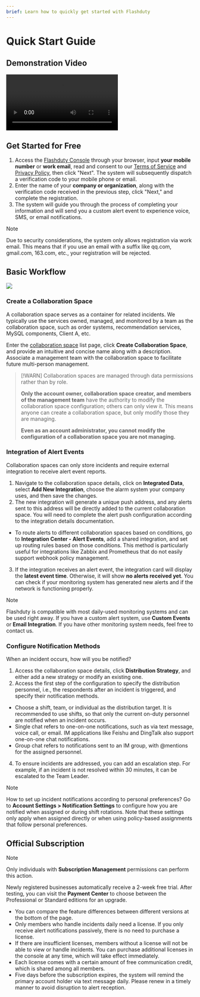 ```yaml
---
brief: Learn how to quickly get started with Flashduty
---
```


# Quick Start Guide

## Demonstration Video

<video controls src="https://fcdoc.github.io/img/demo.mp4"></video>

## Get Started for Free

1. Access the [Flashduty Console](https://console.flashcat.cloud/) through your browser, input **your mobile number** or **work email**, read and consent to our [Terms of Service](/security_terms/user_aggrement) and [Privacy Policy](/security_terms/privacy_policy), then click "Next". The system will subsequently dispatch a verification code to your mobile phone or email.
2. Enter the name of your **company or organization**, along with the verification code received in the previous step, click "Next," and complete the registration.
3. The system will guide you through the process of completing your information and will send you a custom alert event to experience voice, SMS, or email notifications.

> [!NOTE]
> Due to security considerations, the system only allows registration via work email. This means that if you use an email with a suffix like qq.com, gmail.com, 163.com, etc., your registration will be rejected.

## Basic Workflow

![](https://fcdoc.github.io/img/ou5ipHtxUCsHg62yRMA8mRHHPtwemssZ5PAlcsAG2MY.avif)

### Create a Collaboration Space

A collaboration space serves as a container for related incidents. We typically use the services owned, managed, and monitored by a team as the collaboration space, such as order systems, recommendation services, MySQL components, Client A, etc.

Enter the [collaboration space](https://console.flashcat.cloud/channel) list page, click **Create Collaboration Space**, and provide an intuitive and concise name along with a description. Associate a management team with the collaboration space to facilitate future multi-person management.

> [!WARN]
> Collaboration spaces are managed through data permissions rather than by role.
>
> **Only the account owner, collaboration space creator, and members of the management team** have the authority to modify the collaboration space configuration; others can only view it. This means anyone can create a collaboration space, but only modify those they are managing.
>
> **Even as an account administrator, you cannot modify the configuration of a collaboration space you are not managing.**

### Integration of Alert Events

Collaboration spaces can only store incidents and require external integration to receive alert event reports.

1. Navigate to the collaboration space details, click on **Integrated Data**, select **Add New Integration**, choose the alarm system your company uses, and then save the changes.
2. The new integration will generate a unique push address, and any alerts sent to this address will be directly added to the current collaboration space. You will need to complete the alert push configuration according to the integration details documentation.

- To route alerts to different collaboration spaces based on conditions, go to **Integration Center - Alert Events**, add a shared integration, and set up routing rules based on those conditions. This method is particularly useful for integrations like Zabbix and Prometheus that do not easily support webhook policy management.

3. If the integration receives an alert event, the integration card will display the **latest event time**. Otherwise, it will show **no alerts received yet**. You can check if your monitoring system has generated new alerts and if the network is functioning properly.

> [!NOTE]
> Flashduty is compatible with most daily-used monitoring systems and can be used right away. If you have a custom alert system, use **Custom Events** or **Email Integration**. If you have other monitoring system needs, feel free to contact us.

### Configure Notification Methods

When an incident occurs, how will you be notified?

1. Access the collaboration space details, click **Distribution Strategy**, and either add a new strategy or modify an existing one.
2. Access the first step of the configuration to specify the distribution personnel, i.e., the respondents after an incident is triggered, and specify their notification methods.
- Choose a shift, team, or individual as the distribution target. It is recommended to use shifts, so that only the current on-duty personnel are notified when an incident occurs.
- Single chat refers to one-on-one notifications, such as via text message, voice call, or email. IM applications like Feishu and DingTalk also support one-on-one chat notifications.
- Group chat refers to notifications sent to an IM group, with @mentions for the assigned personnel.
4. To ensure incidents are addressed, you can add an escalation step. For example, if an incident is not resolved within 30 minutes, it can be escalated to the Team Leader.

> [!NOTE]
> How to set up incident notifications according to personal preferences?
> Go to **Account Settings > Notification Settings** to configure how you are notified when assigned or during shift rotations. Note that these settings only apply when assigned directly or when using policy-based assignments that follow personal preferences.

## Official Subscription

> [!NOTE]
> Only individuals with **Subscription Management** permissions can perform this action.

Newly registered businesses automatically receive a 2-week free trial. After testing, you can visit the **Payment Center** to choose between the Professional or Standard editions for an upgrade.

- You can compare the feature differences between different versions at the bottom of the page.
- Only members who handle incidents daily need a license. If you only receive alert notifications passively, there is no need to purchase a license.
- If there are insufficient licenses, members without a license will not be able to view or handle incidents. You can purchase additional licenses in the console at any time, which will take effect immediately.
- Each license comes with a certain amount of free communication credit, which is shared among all members.
- Five days before the subscription expires, the system will remind the primary account holder via text message daily. Please renew in a timely manner to avoid disruption to alert reception.